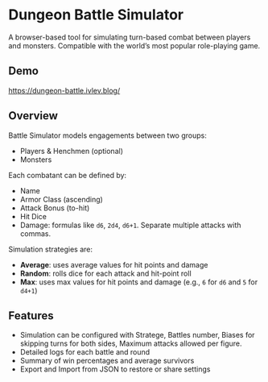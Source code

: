 # Dungeon Battle Simulator

A browser-based tool for simulating turn-based combat between players and monsters. Compatible with the world’s
most popular role-playing game.

## Demo

https://dungeon-battle.ivlev.blog/

## Overview

Battle Simulator models engagements between two groups:

- Players & Henchmen (optional)
- Monsters

Each combatant can be defined by:

- Name
- Armor Class (ascending)
- Attack Bonus (to-hit)
- Hit Dice
- Damage: formulas like `d6`, `2d4`, `d6+1`. Separate multiple attacks with commas.

Simulation strategies are:

- **Average**: uses average values for hit points and damage
- **Random**: rolls dice for each attack and hit-point roll
- **Max**: uses max values for hit points and damage (e.g., `6` for `d6` and `5` for `d4+1`)

## Features

- Simulation can be configured with Stratege, Battles number, Biases for skipping turns for both sides, Maximum attacks allowed per figure.
- Detailed logs for each battle and round
- Summary of win percentages and average survivors
- Export and Import from JSON to restore or share settings
